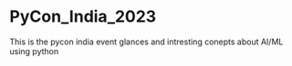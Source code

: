 # PyCon_India_2023
This is the pycon india event glances and intresting conepts about AI/ML using python
